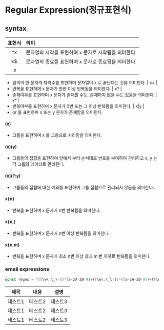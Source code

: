 # Regular Expression(정규표현식)

## syntax
|표현식|의미|
|:---:|:------------------------------|
| ^x | 문자열의 시작을 표현하며 x 문자로 시작됨을 의미한다. |
| x$ | 문자열의 종료를 표현하며 x 문자로 종료됨을 의미한다. |
| .x |
+ 임의의 한 문자의 자리수를 표현하며 문자열이 x 로 끝난다는 것을 의미한다.
| x+ |
+ 반복을 표현하며 x 문자가 한번 이상 반복됨을 의미한다.
| x? |
+ 존재여부를 표현하며 x 문자가 존재할 수도, 존재하지 않을 수도 있음을 의미한다.
| x* |
+ 반복여부를 표현하며 x 문자가 0번 또는 그 이상 반복됨을 의미한다.
| x|y |
+ or 를 표현하며 x 또는 y 문자가 존재함을 의미한다.
#### (x)
+ 그룹을 표현하며 x 를 그룹으로 처리함을 의미한다.
#### (x)(y)
+ 그룹들의 집합을 표현하며 앞에서 부터 순서대로 번호를 부여하여 관리하고 x, y 는 각 그룹의 데이터로 관리된다.
#### (x)(?:y)
+ 그룹들의 집합에 대한 예외를 표현하며 그룹 집합으로 관리되지 않음을 의미한다. 
#### x{n}
+ 반복을 표현하며 x 문자가 n번 반복됨을 의미한다.
#### x{n,}
+ 반복을 표현하며 x 문자가 n번 이상 반복됨을 의미한다.
#### x{n,m}
+ 반복을 표현하며 x 문자가 최소 n번 이상 최대 m 번 이하로 반복됨을 의미한다.



### email expressions
> 
``` javascript
const regex = ^([\w\.\_\-])*[a-zA-Z0-9]+([\w\.\_\-])*([a-zA-Z0-9])+([\w\.\_\-])+@([a-zA-Z0-9]+\.)+[a-zA-Z0-9]{2,8}$;
```


|제목|내용|설명|
|------|---|---|
|테스트1|테스트2|테스트3|
|테스트1|테스트2|테스트3|
|테스트1|테스트2|테스트3|
